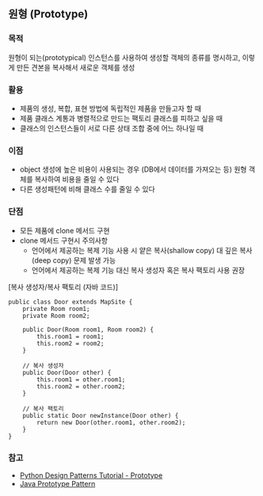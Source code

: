 ## 원형 (Prototype)

### 목적
원형이 되는(prototypical) 인스턴스를 사용하여 생성할 객체의 종류를 명시하고, 이렇게 만든 견본을 복사해서 새로운 객체를 생성

### 활용
- 제품의 생성, 복합, 표현 방법에 독립적인 제품을 만들고자 할 때
- 제품 클래스 계통과 병렬적으로 만드는 팩토리 클래스를 피하고 싶을 때
- 클래스의 인스턴스들이 서로 다른 상태 조합 중에 어느 하나일 때

### 이점
- object 생성에 높은 비용이 사용되는 경우 (DB에서 데이터를 가져오는 등) 원형 객체를 복사하여 비용을 줄일 수 있다
- 다른 생성패턴에 비해 클래스 수를 줄일 수 있다

### 단점
- 모든 제품에 clone 메서드 구현
- clone 메서드 구현시 주의사항
    - 언어에서 제공하는 복제 기능 사용 시 얕은 복사(shallow copy) 대 깊은 복사(deep copy) 문제 발생 가능
    - 언어에서 제공하는 복제 기능 대신 복사 생성자 혹은 복사 팩토리 사용 권장
    
[복사 생성자/복사 팩토리 (자바 코드)]
```
public class Door extends MapSite {
    private Room room1;
    private Room room2;
    
    public Door(Room room1, Room room2) {
        this.room1 = room1;
        this.room2 = room2;
    }

    // 복사 생성자
    public Door(Door other) {
        this.room1 = other.room1;
        this.room2 = other.room2;
    }

    // 복사 팩토리
    public static Door newInstance(Door other) {
        return new Door(other.room1, other.room2);
    }
}
```

### 참고
 - [Python Design Patterns Tutorial - Prototype](https://www.tutorialspoint.com/python_design_patterns/python_design_patterns_prototype.htm)
 - [Java Prototype Pattern](https://blog.seotory.com/post/2015/09/java-prototype-pattern)

